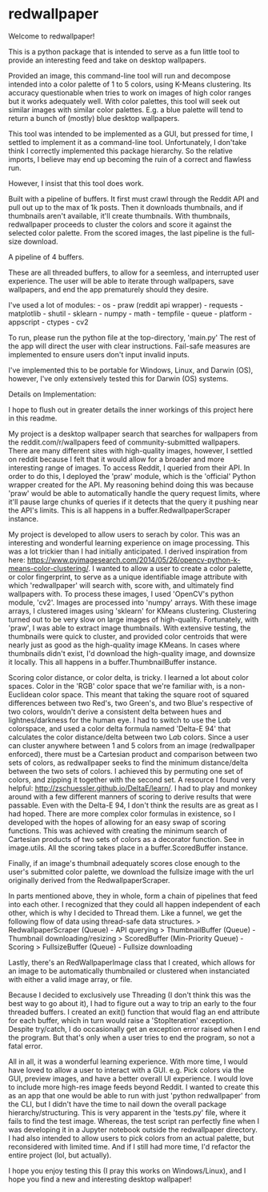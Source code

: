 # redwallpaper

Welcome to redwallpaper!

This is a python package that is intended to serve as a fun little
tool to provide an interesting feed and take on desktop wallpapers.

Provided an image, this command-line tool will run and decompose intended
into a color palette of 1 to 5 colors, using K-Means clustering. Its
accuracy questionable when tries to work on images of high color ranges
but it works adequately well. With color palettes, this tool will seek
out similar images with similar color palettes. E.g. a blue palette
will tend to return a bunch of (mostly) blue desktop wallpapers.

This tool was intended to be implemented as a GUI, but pressed for time,
I settled to implement it as a command-line tool. Unfortunately, I don'take
think I correctly implemented this package hierarchy. So the relative imports,
I believe may end up becoming the ruin of a correct and flawless run.

However, I insist that this tool does work.

Built with a pipeline of buffers.
It first must crawl through the Reddit API and pull out up to the max of 1k
posts.
Then it downloads thumbnails, and if thumbnails aren't available, it'll
create thumbnails.
With thumbnails, redwallpaper proceeds to cluster the colors and score it
against the selected color palette.
From the scored images, the last pipeline is the full-size download.

A pipeline of 4 buffers.

These are all threaded buffers, to allow for a seemless, and interrupted 
user experience. The user will be able to iterate through wallpapers,
save wallpapers, and end the app prematurely should they desire.

I've used a lot of modules:
    - os
    - praw (reddit api wrapper)
    - requests
    - matplotlib
    - shutil
    - sklearn
    - numpy
    - math
    - tempfile
    - queue
    - platform
    - appscript
    - ctypes
    - cv2

To run, please run the python file at the top-directory, 'main.py'
The rest of the app will direct the user with clear instructions.
Fail-safe measures are implemented to ensure users don't input invalid
inputs.

I've implemented this to be portable for Windows, Linux, and Darwin (OS),
however, I've only extensively tested this for Darwin (OS) systems.



Details on Implementation:

I hope to flush out in greater details the inner workings of this project
here in this readme.

My project is a desktop wallpaper search that searches for wallpapers
from the reddit.com/r/wallpapers feed of community-submitted
wallpapers. There are many different sites with high-quality images,
however, I settled on reddit because I felt that it would allow for
a broader and more interesting range of images. To access Reddit,
I queried from their API. In order to do this, I deployed the 'praw'
module, which is the 'official' Python wrapper created for the API.
My reasoning behind doing this was because 'praw' would be able to
automatically handle the query request limits, where it'll pause
large chunks of queries if it detects that the query it pushing near
the API's limits. This is all happens in a buffer.RedwallpaperScraper
instance.

My project is developed to allow users to serach by color. This was an 
interesting and wonderful learning experience on image processing. This
was a lot trickier than I had initially anticipated. I derived inspiration
from here:
https://www.pyimagesearch.com/2014/05/26/opencv-python-k-means-color-clustering/.
I wanted to allow a user to create a color palette, or color fingerprint,
to serve as a unique identifiable image attribute with which 'redwallpaper'
will search with, score with, and ultimately find wallpapers with.
To process these images, I used 'OpenCV's python module, 'cv2'. Images are
processed into 'numpy' arrays. With these image arrays, I clustered images using
'sklearn' for KMeans clustering. Clustering turned out to be very slow
on large images of high-quality. Fortunately, with 'praw', I was able to
extract image thumbnails. With extensive testing, the thumbnails were quick
to cluster, and provided color centroids that were nearly just as good as the
high-quality image KMeans. In cases where thumbnails didn't exist, I'd
download the high-quality image, and downsize it locally. This all happens in
a buffer.ThumbnailBuffer instance.

Scoring color distance, or color delta, is tricky. I learned a lot about color
spaces. Color in the 'RGB' color space that we're familiar with, is a
non-Euclidean color space. This meant that taking the square root of squared
differences between two Red's, two Green's, and two Blue's respective of two
colors, wouldn't derive a consistent delta between hues and lightnes/darkness
for the human eye. I had to switch to use the L*a*b colorspace, and used a
color delta formula named 'Delta-E 94' that calculates the color distance/delta
between two L*a*b colors. Since a user can cluster anywhere between 1 and 5
colors from an image (redwallpaper enforced), there must be a Cartesian
product and comparison between two sets of colors, as redwallpaper seeks to
find the minimum distance/delta between the two sets of colors. I achieved this
by permuting one set of colors, and zipping it together with the second set.
A resource I found very helpful: http://zschuessler.github.io/DeltaE/learn/.
I had to play and monkey around with a few different manners of scoring to
derive results that were passable. Even with the Delta-E 94, I don't think the
results are as great as I had hoped. There are more complex color formulas
in existence, so I developed with the hopes of allowing for an easy swap of
scoring functions. This was achieved with creating the minimum search of
Cartesian products of two sets of colors as a decorator function. See in 
image.utils. All the scoring takes place in a buffer.ScoredBuffer instance.

Finally, if an image's thumbnail adequately scores close enough to the user's
submitted color palette, we download the fullsize image with the url originally
derived from the RedwallpaperScraper.

In parts mentioned above, they in whole, form a chain of pipelines that feed
into each other. I recognized that they could all happen independent of each
other, which is why I decided to Thread them. Like a funnel, we get the
following flow of data using thread-safe data structures.
    > RedwallpaperScraper (Queue) - API querying
    > ThumbnailBuffer (Queue) - Thumbnail downloading/resizing
    > ScoredBuffer (Min-Priority Queue) - Scoring
    > FullsizeBuffer (Queue) - Fullsize downloading

Lastly, there's an RedWallpaperImage class that I created, which allows for
an image to be automatically thumbnailed or clustered when instanciated
with either a valid image array, or file.

Because I decided to exclusively use Threading (I don't think this was
the best way to go about it), I had to figure out a way to trip an early to
the four threaded buffers. I created an exit() function that would flag
an end attribute for each buffer, which in turn would raise a 'StopIteration'
exception. Despite try/catch, I do occasionally get an exception error raised
when I end the program. But that's only when a user tries to end the program,
so not a fatal error.

All in all, it was a wonderful learning experience.
With more time, I would have loved to allow a user to interact with a GUI.
e.g. Pick colors via the GUI, preview images, and have a better overall UI
experience. I would love to include more high-res image feeds beyond Reddit.
I wanted to create this as an app that one would be able to run with just
'python redwallpaper' from the CLI, but I didn't have the time to nail down
the overall package hierarchy/structuring. This is very apparent in the
'tests.py' file, where it fails to find the test image. Whereas, the test
script ran perfectly fine when I was developing it in a Jupyter notebook
outside the redwallpaper directory. I had also intended to allow users
to pick colors from an actual palette, but reconsidered with limited time.
And if I still had more time, I'd refactor the entire project
(lol, but actually).

I hope you enjoy testing this (I pray this works on Windows/Linux), and
I hope you find a new and interesting desktop wallpaper!

